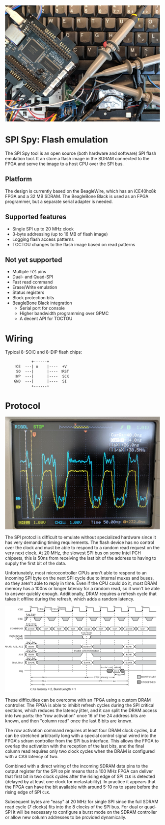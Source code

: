 ![BeagleWire connected to SPI flash with oscilloscope probes](images/header.jpg)

# SPI Spy: Flash emulation

The SPI Spy tool is an open source (both hardware and software)
SPI flash emulation tool.  It an store a flash image in the SDRAM
connected to the FPGA and serve the image to a host CPU over the
SPI bus.

## Platform
The design is currently based on the BeagleWire, which has an
iCE40hx8k FPGA and a 32 MB SDRAM.  The BeagleBone Black is used
as an FPGA programmer, but a separate serial adapter is needed.

## Supported features
* Single SPI up to 20 MHz clock
* 3-byte addressing (up to 16 MB of flash image)
* Logging flash access patterns
* TOCTOU changes to the flash image based on read patterns

## Not yet supported
* Multiple `!CS` pins
* Dual- and Quad-SPI
* Fast read command
* Erase/Write emulation
* Status registers
* Block protection bits
* BeagleBone Black integration
  * Serial port for console
  * Higher bandwidth programming over GPMC
  * A decent API for TOCTOU

# Wiring

Typical 8-SOIC and 8-DIP flash chips:

```
            +------+
    !CE  ---| o    |----  +V
     SO  ---|      |---- !RST
    !WP  ---|      |----  SCK
    GND  ---|      |----  SI
            +------+
```

# Protocol
![SPI data](images/data.jpg)

The SPI protocl is difficult to emulate without specialized hardware
since it has very demanding timing requirements.  The flash device
has no control over the clock and must be able to respond to a random
read request on the very next clock.  At 20 MHz, the slowest SPI bus
on some Intel PCH chipsets, this is 50ns from receiving the last bit of
the address to having to supply the first bit of the data.

Unfortunately, most microcontroller CPUs aren't able to respond to an
incoming SPI byte on the next SPI cycle due to internal muxes and buses,
so they aren't able to reply in time.  Even if the CPU could do it,
most DRAM memory has a 100ns or longer latency for a random read, so
it won't be able to answer quickly enough.  Additionally, DRAM requires
a refresh cycle that takes it offline during the refresh, which adds a
random latency.

![SDRAM read waveform](images/dram-read.png)

These difficulties can be overcome with an FPGA using a custom DRAM
controller.  The FPGA is able to inhibit refresh cycles during the SPI
critical sections, which reduces the latency jitter, and it can split
the DRAM access into two parts: the "row activation" once 16 of the
24 address bits are known, and then "column read" once the last 8 bits
are known.

The row activation command requires at least four DRAM clock cycles,
but can be stretched arbitrarily long with a special control signal wired
into the FPGA's sdram controller from the SPI bus interface.  This allows
the FPGA to overlap the activation with the reception of the last bits,
and the final column read requires only two clock cycles when the DRAM
is configured with a CAS latency of two.

Combined with a direct wiring of the incoming SDRAM data pins to
the output register for the SPI `DO` pin means that a 100 MHz FPGA
can deliver that first bit in two clock cycles after the rising
edge of SPI `CLK` is detected (delayed by at least one clock for
metastability). In practice it appears that the FPGA can have the
bit available with around 5-10 ns to spare before the rising edge
of SPI `CLK`.

Subsequent bytes are "easy" at 20 MHz for single SPI since the
full SDRAM read cycle (7 clocks) fits into the 8 clocks of the
SPI bus. For dual or quad-SPI it will be necessary to configure
a burst mode on the SDRAM controller or allow new column
addresses to be provided dynamically.
